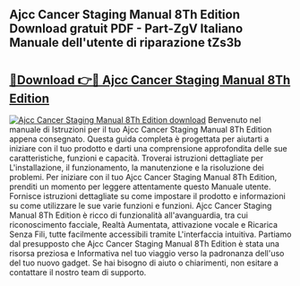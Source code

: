 ## Ajcc Cancer Staging Manual 8Th Edition Download gratuit PDF - Part-ZgV Italiano Manuale dell'utente di riparazione tZs3b

# <h2><a href="http://dfbgdq.blite.top/?on=Ajcc+Cancer+Staging+Manual+8Th+Edition">🔗Download 👉🔴 Ajcc Cancer Staging Manual 8Th Edition</a></h2>

[![Ajcc Cancer Staging Manual 8Th Edition download](https://i.imgur.com/lujVjoI.png)](http://dfbgdq.blite.top/?on=Ajcc+Cancer+Staging+Manual+8Th+Edition)
Benvenuto nel manuale di Istruzioni per il tuo Ajcc Cancer Staging Manual 8Th Edition appena consegnato. Questa guida completa è progettata per aiutarti a iniziare con il tuo prodotto e darti una comprensione approfondita delle sue caratteristiche, funzioni e capacità. Troverai istruzioni dettagliate per L'installazione, il funzionamento, la manutenzione e la risoluzione dei problemi. Per iniziare con il tuo Ajcc Cancer Staging Manual 8Th Edition, prenditi un momento per leggere attentamente questo Manuale utente. Fornisce istruzioni dettagliate su come impostare il prodotto e informazioni su come utilizzare le sue varie funzioni e funzioni. Ajcc Cancer Staging Manual 8Th Edition è ricco di funzionalità all'avanguardia, tra cui riconoscimento facciale, Realtà Aumentata, attivazione vocale e Ricarica Senza Fili, tutte facilmente accessibili tramite L'interfaccia intuitiva. Partiamo dal presupposto che Ajcc Cancer Staging Manual 8Th Edition è stata una risorsa preziosa e Informativa nel tuo viaggio verso la padronanza dell'uso del tuo nuovo gadget. Se hai bisogno di aiuto o chiarimenti, non esitare a contattare il nostro team di supporto.
